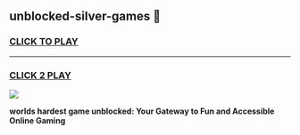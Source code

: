 
## unblocked-silver-games 👋
<h3>
<a href="https://premium.freeplayer.one?title=unblocked-silver-games&ref=14F">CLICK TO PLAY</a></h3>
<hr>

<h3>
<a href="https://premium.freeplayer.one?title=unblocked-silver-games&ref=14F">CLICK 2 PLAY</a>
  
</h3>

<a href="https://premium.freeplayer.one?title=unblocked-silver-games&ref=12F/"><img src="https://clearcache.store/games.png"></a>


**worlds hardest game unblocked: Your Gateway to Fun and Accessible Online Gaming**
